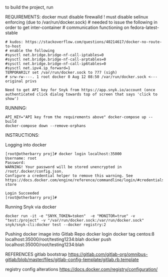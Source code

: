 to build the project, run

REQUIREMENTS:
    docker
    must disable firewalld
    ! must disable selinux enforcing (due to /var/run/docker.sock)
    # needed to issue the following in order to get inter-container
    # communication functioning on fedora-latest-stable

    # kudos: https://stackoverflow.com/questions/40214617/docker-no-route-to-host
    # enable the following
    #sysctl net.bridge.bridge-nf-call-iptables=0
    #sysctl net.bridge.bridge-nf-call-arptables=0
    #sysctl net.bridge.bridge-nf-call-ip6tables=0
    #sysctl net.ipv4.ip_forward=1
    TEMPORARILY set /var/run/docker.sock to 777 (sigh)
    # srw-rw----. 1 root docker 0 Aug 12 08:50 /var/run/docker.sock <--- original privs

    Need to get API key for Snyk from https://app.snyk.io/account (once authenticated click dialog towards top of screen that says 'click to show')

RUNNING:

    API_KEY="API key from the requirements above" docker-compose up --build
    docker-compose down --remove-orphans

INSTRUCTIONS:

Logging into docker

    [root@otherbarry proj]# docker login localhost:35000
    Username: root
    Password: 
    WARNING! Your password will be stored unencrypted in /root/.docker/config.json.
    Configure a credential helper to remove this warning. See
    https://docs.docker.com/engine/reference/commandline/login/#credentials-store

    Login Succeeded
    [root@otherbarry proj]# 

Running Snyk via docker

    docker run -it -e "SNYK_TOKEN=token"  -e "MONITOR=true" -v "test:/project" -v "/var/run/docker.sock:/var/run/docker.sock" snyk/snyk-cli:docker test --docker registry:2

Pushing docker image into Gitlab Repo
    docker login 
    docker tag centos:8 localhost:35000/root/testing1234:blah
    docker push localhost:35000/root/testing1234:blah

REFERENCES
gitlab bootstrap
    https://gitlab.com/gitlab-org/omnibus-gitlab/blob/master/files/gitlab-config-template/gitlab.rb.template

registry config alterations
    https://docs.docker.com/registry/configuration/
